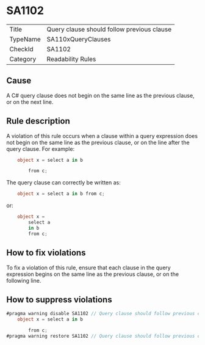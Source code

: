 # SA1102

<table>
<tr>
  <td>Title</td>
  <td>Query clause should follow previous clause</td>
</tr>
<tr>
  <td>TypeName</td>
  <td>SA110xQueryClauses</td>
</tr>
<tr>
  <td>CheckId</td>
  <td>SA1102</td>
</tr>
<tr>
  <td>Category</td>
  <td>Readability Rules</td>
</tr>
</table>

## Cause

A C# query clause does not begin on the same line as the previous clause, or on the next line.

## Rule description

A violation of this rule occurs when a clause within a query expression does not begin on the same line as the previous clause, or on the line after the query clause. For example:
```c#
    object x = select a in b

        from c;
```

The query clause can correctly be written as:
```c#
    object x = select a in b from c;
```
or:
```c#
    object x =
        select a
        in b
        from c;
```
 
## How to fix violations

To fix a violation of this rule, ensure that each clause in the query expression begins on the same line as the previous clause, or on the following line.

## How to suppress violations

```c#
#pragma warning disable SA1102 // Query clause should follow previous clause
    object x = select a in b

        from c;
#pragma warning restore SA1102 // Query clause should follow previous clause
```
